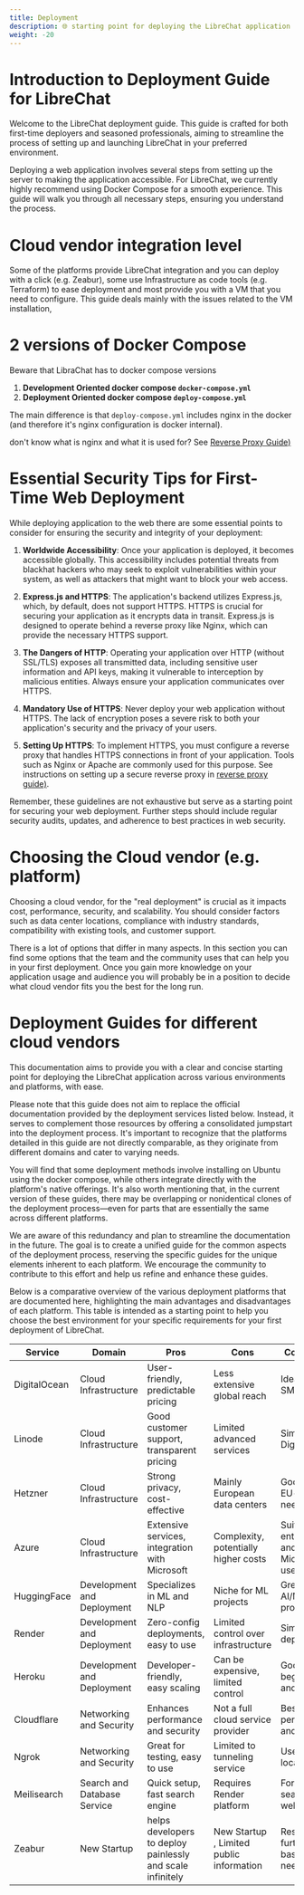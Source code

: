 ```yaml
---
title: Deployment
description: 🌐 starting point for deploying the LibreChat application across various environments and platforms.
weight: -20
---
```


# Introduction to Deployment Guide for LibreChat

Welcome to the LibreChat deployment guide. This guide is crafted for both first-time deployers and seasoned professionals, aiming to streamline the process of setting up and launching LibreChat in your preferred environment.

Deploying a web application involves several steps from setting up the server to making the application accessible. For LibreChat, we currently highly recommend using Docker Compose for a smooth experience. This guide will walk you through all necessary steps, ensuring you understand the process.

# Cloud vendor integration level

Some of the platforms provide LibreChat integration and you can deploy with a click (e.g. Zeabur), some use Infrastructure as code tools (e.g. Terraform) to ease deployment and most provide you with a VM that you need to configure. This guide deals mainly with the issues related to the VM installation,

# 2 versions of Docker Compose

Beware that LibraChat has to docker compose versions

1. **Development Oriented docker compose `docker-compose.yml`**
2. **Deployment Oriented docker compose `deploy-compose.yml`**

The main difference is that `deploy-compose.yml` includes nginx in the docker (and therefore it's nginx configuration is docker internal).

don't know what is nginx and what it is used for? See [Reverse Proxy Guide)](NGINX_Deployment_Guide.md)

# Essential Security Tips for First-Time Web Deployment

While deploying application to the web there are some essential points to consider for ensuring the security and integrity of your deployment:

1. **Worldwide Accessibility**: Once your application is deployed, it becomes accessible globally. This accessibility includes potential threats from blackhat hackers who may seek to exploit vulnerabilities within your system, as well as attackers that might want to block your web access.

2. **Express.js and HTTPS**: The application's backend utilizes Express.js, which, by default, does not support HTTPS. HTTPS is crucial for securing your application as it encrypts data in transit. Express.js is designed to operate behind a reverse proxy like Nginx, which can provide the necessary HTTPS support.

3. **The Dangers of HTTP**: Operating your application over HTTP (without SSL/TLS) exposes all transmitted data, including sensitive user information and API keys, making it vulnerable to interception by malicious entities. Always ensure your application communicates over HTTPS.

4. **Mandatory Use of HTTPS**: Never deploy your web application without HTTPS. The lack of encryption poses a severe risk to both your application's security and the privacy of your users.

5. **Setting Up HTTPS**: To implement HTTPS, you must configure a reverse proxy that handles HTTPS connections in front of your application. Tools such as Nginx or Apache are commonly used for this purpose. See instructions on setting up a secure reverse proxy in [reverse proxy guide)](NGINX_Deployment_Guide.md).

Remember, these guidelines are not exhaustive but serve as a starting point for securing your web deployment. Further steps should include regular security audits, updates, and adherence to best practices in web security.

# Choosing the Cloud vendor (e.g. platform)

Choosing a cloud vendor, for the "real deployment" is crucial as it impacts cost, performance, security, and scalability. You should consider factors such as data center locations, compliance with industry standards, compatibility with existing tools, and customer support.

There is a lot of options that differ in many aspects. In this section you can find some options that the team and the community uses that can help you in your first deployment.
Once you gain more knowledge on your application usage and audience you will probably be in a position to decide what cloud vendor fits you the best for the long run.

# Deployment Guides for different cloud vendors

This documentation aims to provide you with a clear and concise starting point for deploying the LibreChat application across various environments and platforms, with ease.

Please note that this guide does not aim to replace the official documentation provided by the deployment services listed below. Instead, it serves to complement those resources by offering a consolidated jumpstart into the deployment process. It's important to recognize that the platforms detailed in this guide are not directly comparable, as they originate from different domains and cater to varying needs.

You will find that some deployment methods involve installing on Ubuntu using the docker compose, while others integrate directly with the platform's native offerings. It's also worth mentioning that, in the current version of these guides, there may be overlapping or nonidentical clones of the deployment process—even for parts that are essentially the same across different platforms.

We are aware of this redundancy and plan to streamline the documentation in the future. The goal is to create a unified guide for the common aspects of the deployment process, reserving the specific guides for the unique elements inherent to each platform. We encourage the community to contribute to this effort and help us refine and enhance these guides.

Below is a comparative overview of the various deployment platforms that are documented here, highlighting the main advantages and disadvantages of each platform. This table is intended as a starting point to help you choose the best environment for your specific requirements for your first deployment of LibreChat.

| **Service**  | **Domain**                  | **Pros**                                                   | **Cons**                                 | **Comments**                              |
| ------------ | --------------------------- | ---------------------------------------------------------- | ---------------------------------------- | ----------------------------------------- |
| DigitalOcean | Cloud Infrastructure        | User-friendly, predictable pricing                         | Less extensive global reach              | Ideal for SMBs                            |
| Linode       | Cloud Infrastructure        | Good customer support, transparent pricing                 | Limited advanced services                | Similar to DigitalOcean                   |
| Hetzner      | Cloud Infrastructure        | Strong privacy, cost-effective                             | Mainly European data centers             | Good for EU-based needs                   |
| Azure        | Cloud Infrastructure        | Extensive services, integration with Microsoft             | Complexity, potentially higher costs     | Suited for enterprise and Microsoft users |
| HuggingFace  | Development and Deployment  | Specializes in ML and NLP                                  | Niche for ML projects                    | Great for AI/ML projects                  |
| Render       | Development and Deployment  | Zero-config deployments, easy to use                       | Limited control over infrastructure      | Simple deployments                        |
| Heroku       | Development and Deployment  | Developer-friendly, easy scaling                           | Can be expensive, limited control        | Good for beginners and startups           |
| Cloudflare   | Networking and Security     | Enhances performance and security                          | Not a full cloud service provider        | Best for performance and security         |
| Ngrok        | Networking and Security     | Great for testing, easy to use                             | Limited to tunneling service             | Useful for local testing                  |
| Meilisearch  | Search and Database Service | Quick setup, fast search engine                            | Requires Render platform                 | For adding search to websites             |
| Zeabur       | New Startup                 | helps developers to deploy painlessly and scale infinitely | New Startup , Limited public information | Research further based on needs           |

